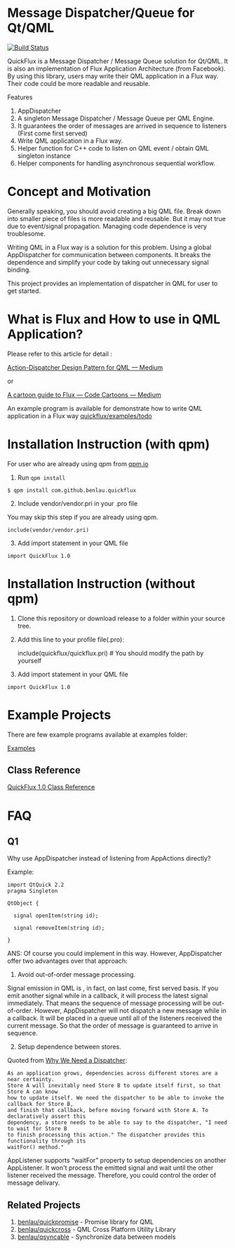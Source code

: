 # Message Dispatcher/Queue for Qt/QML

[![Build Status](https://travis-ci.org/benlau/quickflux.svg?branch=master)](https://travis-ci.org/benlau/quickflux)

QuickFlux is a Message Dispatcher / Message Queue solution for Qt/QML.
It is also an implementation of Flux Application Architecture (from Facebook).
By using this library, users may write their QML application in a Flux way.
Their code could be more readable and reusable.

Features

 1. AppDispatcher
  1. A singleton Message Dispatcher / Message Queue per QML Engine.
  2. It guarantees the order of messages are arrived in sequence to listeners (First come first served)
 2. Write QML application in a Flux way.
 3. Helper function for C++ code to listen on QML event / obtain QML singleton instance
 4. Helper components for handling asynchronous sequential workflow.

Concept and Motivation
======================

Generally speaking, you should avoid creating a big QML file. 
Break down into smaller piece of files is more readable and reusable. 
But it may not true due to event/signal propagation.
Managing code dependence is very troublesome.

Writing QML in a Flux way is a solution for this problem. 
Using a global AppDispatcher for communication between components. 
It breaks the dependence and simplify your code by taking out unnecessary signal binding. 

This project provides an implementation of dispatcher in QML for user to get started.

What is Flux and How to use in QML Application? 
===============================================

Please refer to this article for detail : 

[Action-Dispatcher Design Pattern for QML — Medium](https://medium.com/@benlaud/action-dispatcher-design-pattern-for-qml-c350b1d2a7e7#.2dpjhcpt1)

or

[A cartoon guide to Flux — Code Cartoons — Medium](https://medium.com/code-cartoons/a-cartoon-guide-to-flux-6157355ab207)

An example program is available for demonstrate how to write QML application in a Flux way
[quickflux/examples/todo](https://github.com/benlau/quickflux/tree/master/examples/todo)

Installation Instruction (with qpm)
===================================

For user who are already using qpm from [qpm.io](https://qpm.io)

 1) Run `qpm install`

```
$ qpm install com.github.benlau.quickflux
```

 2) Include vendor/vendor.pri in your .pro file

You may skip this step if you are already using qpm.

```
include(vendor/vendor.pri)
```

 3) Add import statement in your QML file

```
import QuickFlux 1.0
```

Installation Instruction (without qpm)
======================================

 1) Clone this repository or download release to a folder within your source tree.

 2) Add this line to your profile file(.pro):

    include(quickflux/quickflux.pri) # You should modify the path by yourself

 3) Add import statement in your QML file

```
import QuickFlux 1.0
```

Example Projects
================

There are few example programs available at examples folder:

[Examples](https://github.com/benlau/quickflux/tree/master/examples)

Class Reference
---------------

[QuickFlux 1.0 Class Reference](http://benlau.github.io/quickflux/)

FAQ
===

Q1
---
Why use AppDispatcher instead of listening from AppActions directly?

Example:
```
import QtQuick 2.2
pragma Singleton

QtObject {

  signal openItem(string id);

  signal removeItem(string id);

}
```

ANS: Of course you could implement in this way. However, AppDispatcher offer two advantages over that approach:

1) Avoid out-of-order message processing.

Signal emission in QML is , in fact, on last come, first served basis. If you emit another signal while in a callback, it will process the latest signal immediately. That means the sequence of message processing will be out-of-order.
However, AppDispatcher will not dispatch a new message while in a callback. It will be placed in a queue until all of the listeners received the current message. So that the order of message is guaranteed to arrive in sequence.

2) Setup dependence between stores.

Quoted from [Why We Need a Dispatcher](https://facebook.github.io/react/blog/2014/07/30/flux-actions-and-the-dispatcher.html#why-we-need-a-dispatcher):

    As an application grows, dependencies across different stores are a near certainty. 
    Store A will inevitably need Store B to update itself first, so that Store A can know 
    how to update itself. We need the dispatcher to be able to invoke the callback for Store B, 
    and finish that callback, before moving forward with Store A. To declaratively assert this 
    dependency, a store needs to be able to say to the dispatcher, "I need to wait for Store B 
    to finish processing this action." The dispatcher provides this functionality through its 
    waitFor() method."

AppListener supports “waitFor” property to setup dependencies on another AppListener. 
It won't process the emitted signal and wait until the other listener received the message.
Therefore, you could control the order of message delivary.

Related Projects
----------------
 1. [benlau/quickpromise](https://github.com/benlau/quickpromise) - Promise library for QML
 2. [benlau/quickcross](https://github.com/benlau/quickcross) - QML Cross Platform Utility Library
 3. [benlau/qsyncable](https://github.com/benlau/qsyncable) - Synchronize data between models

